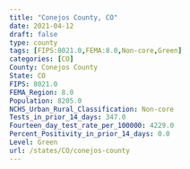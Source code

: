 ```yaml
---
title: "Conejos County, CO"
date: 2021-04-12
draft: false
type: county
tags: [FIPS:8021.0,FEMA:8.0,Non-core,Green]
categories: [CO]
County: Conejos County
State: CO
FIPS: 8021.0
FEMA_Region: 8.0
Population: 8205.0
NCHS_Urban_Rural_Classification: Non-core
Tests_in_prior_14_days: 347.0
Fourteen_day_test_rate_per_100000: 4229.0
Percent_Positivity_in_prior_14_days: 0.0
Level: Green
url: /states/CO/conejos-county
---
```



